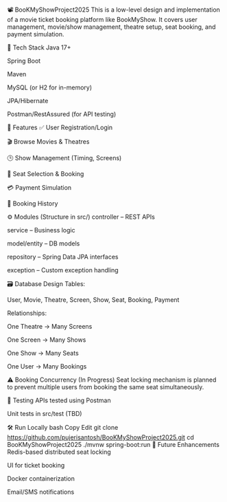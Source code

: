 📽️ BooKMyShowProject2025
This is a low-level design and implementation of a movie ticket booking platform like BookMyShow. It covers user management, movie/show management, theatre setup, seat booking, and payment simulation.

🚀 Tech Stack
Java 17+

Spring Boot

Maven

MySQL (or H2 for in-memory)

JPA/Hibernate

Postman/RestAssured (for API testing)

🧩 Features
✅ User Registration/Login

🎬 Browse Movies & Theatres

🕒 Show Management (Timing, Screens)

💺 Seat Selection & Booking

💳 Payment Simulation

📜 Booking History

⚙️ Modules (Structure in src/)
controller – REST APIs

service – Business logic

model/entity – DB models

repository – Spring Data JPA interfaces

exception – Custom exception handling

🗃️ Database Design
Tables:

User, Movie, Theatre, Screen, Show, Seat, Booking, Payment

Relationships:

One Theatre → Many Screens

One Screen → Many Shows

One Show → Many Seats

One User → Many Bookings

⚠️ Booking Concurrency (In Progress)
Seat locking mechanism is planned to prevent multiple users from booking the same seat simultaneously.

🧪 Testing
APIs tested using Postman

Unit tests in src/test (TBD)

🛠️ Run Locally
bash
Copy
Edit
git clone https://github.com/pujerisantosh/BooKMyShowProject2025.git
cd BooKMyShowProject2025
./mvnw spring-boot:run
📌 Future Enhancements
Redis-based distributed seat locking

UI for ticket booking

Docker containerization

Email/SMS notifications
